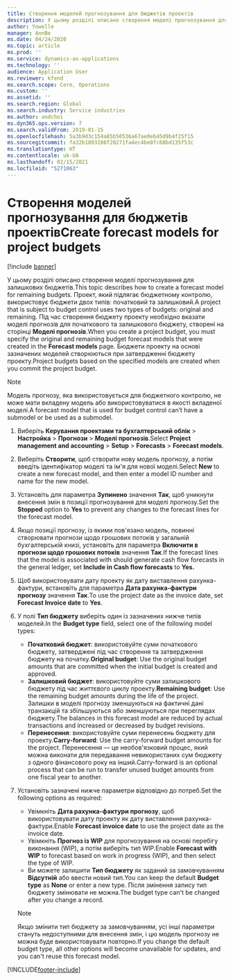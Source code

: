 ```yaml
---
title: Створення моделей прогнозування для бюджетів проектів
description: У цьому розділі описано створення моделі прогнозування для залишкових бюджетів.
author: Yowelle
manager: AnnBe
ms.date: 04/24/2020
ms.topic: article
ms.prod: ''
ms.service: dynamics-ax-applications
ms.technology: ''
audience: Application User
ms.reviewer: kfend
ms.search.scope: Core, Operations
ms.custom: ''
ms.assetid: ''
ms.search.region: Global
ms.search.industry: Service industries
ms.author: andchoi
ms.dyn365.ops.version: 7
ms.search.validFrom: 2019-01-15
ms.openlocfilehash: 5a3b9d3c154a85b50536a67ae0eb45d9b4f25f15
ms.sourcegitcommit: fa32b1893286f20271fa4ec4be8fc68bd135f53c
ms.translationtype: HT
ms.contentlocale: uk-UA
ms.lasthandoff: 02/15/2021
ms.locfileid: "5271063"
---
```

# <a name="create-forecast-models-for-project-budgets"></a><span data-ttu-id="22fb7-103">Створення моделей прогнозування для бюджетів проектів</span><span class="sxs-lookup"><span data-stu-id="22fb7-103">Create forecast models for project budgets</span></span> 

[!include [banner](../includes/banner.md)]

<span data-ttu-id="22fb7-104">У цьому розділі описано створення моделі прогнозування для залишкових бюджетів.</span><span class="sxs-lookup"><span data-stu-id="22fb7-104">This topic describes how to create a forecast model for remaining budgets.</span></span> <span data-ttu-id="22fb7-105">Проект, який підлягає бюджетному контролю, використовує бюджети двох типів: початковий та залишковий.</span><span class="sxs-lookup"><span data-stu-id="22fb7-105">A project that is subject to budget control uses two types of budgets: original and remaining.</span></span> <span data-ttu-id="22fb7-106">Під час створення бюджету проекту необхідно вказати моделі прогнозів для початкового та залишкового бюджету, створені на сторінці **Моделі прогнозів**.</span><span class="sxs-lookup"><span data-stu-id="22fb7-106">When you create a project budget, you must specify the original and remaining budget forecast models that were created in the **Forecast models** page.</span></span> <span data-ttu-id="22fb7-107">Бюджети проекту на основі зазначених моделей створюються при затвердженні бюджету проекту.</span><span class="sxs-lookup"><span data-stu-id="22fb7-107">Project budgets based on the specified models are created when you commit the project budget.</span></span>

> [!NOTE]
> <span data-ttu-id="22fb7-108">Модель прогнозу, яка використовується для бюджетного контролю, не може мати вкладену модель або використовуватися в якості вкладеної моделі.</span><span class="sxs-lookup"><span data-stu-id="22fb7-108">A forecast model that is used for budget control can’t have a submodel or be used as a submodel.</span></span>

1. <span data-ttu-id="22fb7-109">Виберіть **Керування проектами та бухгалтерський облік** > **Настройка** > **Прогнози**  > **Моделі прогнозів**.</span><span class="sxs-lookup"><span data-stu-id="22fb7-109">Select **Project management and accounting** > **Setup** > **Forecasts**  > **Forecast models**.</span></span>
2. <span data-ttu-id="22fb7-110">Виберіть **Створити**, щоб створити нову модель прогнозу, а потім введіть ідентифікатор моделі та ім'я для нової моделі.</span><span class="sxs-lookup"><span data-stu-id="22fb7-110">Select **New** to create a new forecast model, and then enter a model ID number and name for the new model.</span></span> 
3. <span data-ttu-id="22fb7-111">Установіть для параметра **Зупинено** значення **Так**, щоб уникнути внесення змін в позиції прогнозування для моделі прогнозу.</span><span class="sxs-lookup"><span data-stu-id="22fb7-111">Set the **Stopped** option to **Yes** to prevent any changes to the forecast lines for the forecast model.</span></span> 
4. <span data-ttu-id="22fb7-112">Якщо позиції прогнозу, із якими пов'язано модель, повинні створювати прогнози щодо грошових потоків у загальній бухгалтерській книзі, установіть для параметра **Включити в прогнози щодо грошових потоків** значення **Так**.</span><span class="sxs-lookup"><span data-stu-id="22fb7-112">If the forecast lines that the model is associated with should generate cash flow forecasts in the general ledger, set **Include in Cash flow forecasts** to **Yes.**</span></span> 
5. <span data-ttu-id="22fb7-113">Щоб використовувати дату проекту як дату виставлення рахунка-фактури, встановіть для параметра **Дата рахунка-фактури прогнозу** значення **Так**.</span><span class="sxs-lookup"><span data-stu-id="22fb7-113">To use the project date as the invoice date, set **Forecast Invoice date** to **Yes**.</span></span> 
6. <span data-ttu-id="22fb7-114">У полі **Тип бюджету** виберіть один із зазначених нижче типів моделей.</span><span class="sxs-lookup"><span data-stu-id="22fb7-114">In the **Budget type** field, select one of the following model types:</span></span>

   - <span data-ttu-id="22fb7-115">**Початковий бюджет**: використовуйте суми початкового бюджету, затверджені під час створення та затвердження бюджету на початку.</span><span class="sxs-lookup"><span data-stu-id="22fb7-115">**Original budget**: Use the original budget amounts that are committed when the initial budget is created and approved.</span></span>
   - <span data-ttu-id="22fb7-116">**Залишковий бюджет**: використовуйте суми залишкового бюджету під час життєвого циклу проекту.</span><span class="sxs-lookup"><span data-stu-id="22fb7-116">**Remaining budget**: Use the remaining budget amounts during the life of the project.</span></span> <span data-ttu-id="22fb7-117">Залишки в моделі прогнозу зменшуються на фактичні дані транзакцій та збільшуються або зменшуються при переглядах бюджету.</span><span class="sxs-lookup"><span data-stu-id="22fb7-117">The balances in this forecast model are reduced by actual transactions and increased or decreased by budget revisions.</span></span>
   - <span data-ttu-id="22fb7-118">**Перенесення**: використовуйте суми перенесень бюджету для проекту.</span><span class="sxs-lookup"><span data-stu-id="22fb7-118">**Carry-forward**: Use the carry-forward budget amounts for the project.</span></span> <span data-ttu-id="22fb7-119">Перенесення — це необов'язковий процес, який можна виконати для передавання невикористаних сум бюджету з одного фінансового року на інший.</span><span class="sxs-lookup"><span data-stu-id="22fb7-119">Carry-forward is an optional process that can be run to transfer unused budget amounts from one fiscal year to another.</span></span>

7. <span data-ttu-id="22fb7-120">Установіть зазначені нижче параметри відповідно до потреб.</span><span class="sxs-lookup"><span data-stu-id="22fb7-120">Set the following options as required:</span></span>

   - <span data-ttu-id="22fb7-121">Увімкніть **Дата рахунка-фактури прогнозу**, щоб використовувати дату проекту як дату виставлення рахунка-фактури.</span><span class="sxs-lookup"><span data-stu-id="22fb7-121">Enable **Forecast invoice date** to use the project date as the invoice date.</span></span>
   - <span data-ttu-id="22fb7-122">Увімкніть **Прогноз із WIP** для прогнозування на основі перебігу виконання (WIP), а потім виберіть тип WIP.</span><span class="sxs-lookup"><span data-stu-id="22fb7-122">Enable **Forecast with WIP** to forecast based on work in progress (WIP), and then select the type of WIP.</span></span> 
   - <span data-ttu-id="22fb7-123">Ви можете залишити **Тип бюджету** як заданий за замовчуванням **Відсутній** або ввести новий тип.</span><span class="sxs-lookup"><span data-stu-id="22fb7-123">You can keep the default **Budget type** as **None** or enter a new type.</span></span> <span data-ttu-id="22fb7-124">Після змінення запису тип бюджету змінювати не можна.</span><span class="sxs-lookup"><span data-stu-id="22fb7-124">The budget type can't be changed after you change a record.</span></span>     
    > [!NOTE]
    > <span data-ttu-id="22fb7-125">Якщо змінити тип бюджету за замовчуванням, усі інші параметри стануть недоступними для внесення змін, і цю модель прогнозу не можна буде використовувати повторно.</span><span class="sxs-lookup"><span data-stu-id="22fb7-125">If you change the default budget type, all other options will become unavailable for updates, and you can't reuse this forecast model.</span></span> 
   


 



[!INCLUDE[footer-include](../includes/footer-banner.md)]